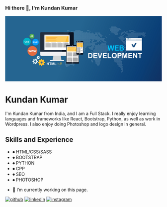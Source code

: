 ### Hi there 👋, I'm Kundan Kumar
![Design and development](https://github.com/Nukealbert/Nukealbert/blob/main/bnr.jpg)


# Kundan Kumar
I'm Kundan Kumar from India, and I am a Full Stack. I really enjoy learning languages and frameworks like React, Bootstrap, Python, as well as work in Wordpress. I also enjoy doing Photoshop and logo design in general.


## Skills and Experience
* ⏺ HTML/CSS/SASS
* ⏺ BOOTSTRAP 
* ⏺ PYTHON
* ⏺ CPP
* ⏺ SEO
* ⏺ PHOTOSHOP



- 🔭 I’m currently working on this page. 


[<img src='https://cdn.jsdelivr.net/npm/simple-icons@3.0.1/icons/github.svg' alt='github' height='40'>](https://github.com/Nukealbert)  [<img src='https://cdn.jsdelivr.net/npm/simple-icons@3.0.1/icons/linkedin.svg' alt='linkedin' height='40'>](https://www.linkedin.com/in/kundan-kumar-61484317a/)  [<img src='https://cdn.jsdelivr.net/npm/simple-icons@3.0.1/icons/instagram.svg' alt='instagram' height='40'>](https://www.instagram.com/_k_rathore___/)  

